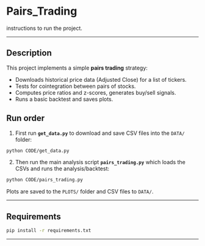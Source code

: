 # Pairs_Trading

instructions to run the project.

---

## Description
This project implements a simple **pairs trading** strategy:
- Downloads historical price data (Adjusted Close) for a list of tickers.
- Tests for cointegration between pairs of stocks.
- Computes price ratios and z-scores, generates buy/sell signals.
- Runs a basic backtest and saves plots.


## Run order
1. First run **`get_data.py`** to download and save CSV files into the `DATA/` folder:

```bash
python CODE/get_data.py
```

2. Then run the main analysis script **`pairs_trading.py`** which loads the CSVs and runs the analysis/backtest:

```bash
python CODE/pairs_trading.py
```

Plots are saved to the `PLOTS/` folder and CSV files to `DATA/`.

---

## Requirements

```bash
pip install -r requirements.txt
```

---
